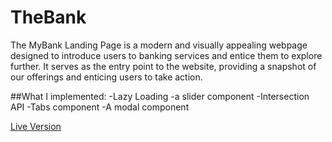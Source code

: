 # TheBank
The MyBank Landing Page is a modern and visually appealing webpage designed to introduce users to banking services and entice them to explore further. It serves as the entry point to the website, providing a snapshot of our offerings and enticing users to take action.

##What I implemented:
-Lazy Loading
-a slider component
-Intersection API
-Tabs component
-A modal component

[Live Version](https://the-bank-v1.netlify.app/)
